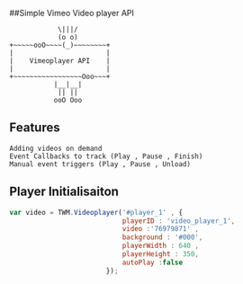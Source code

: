 ##Simple Vimeo Video player API

           	    \|||/
	            (o o)
	+~~~~~ooO~~~~(_)~~~~~~~~+
	|                     	|
	|    Vimeoplayer API 	|
	|   					|
	+~~~~~~~~~~~~~~~~~Ooo~~~+
	           |__|__|
	            || ||
	           ooO Ooo


## Features
	Adding videos on demand
	Event Callbacks to track (Play , Pause , Finish)
	Manual event triggers (Play , Pause , Unload)

## Player Initialisaiton

```js
var video = TWM.Videoplayer('#player_1' , {
                            playerID : 'video_player_1',
                            video :'76979871' ,
                            background : '#000',
                            playerWidth : 640 ,
                            playerHeight : 350,
                            autoPlay :false
                        });
```

